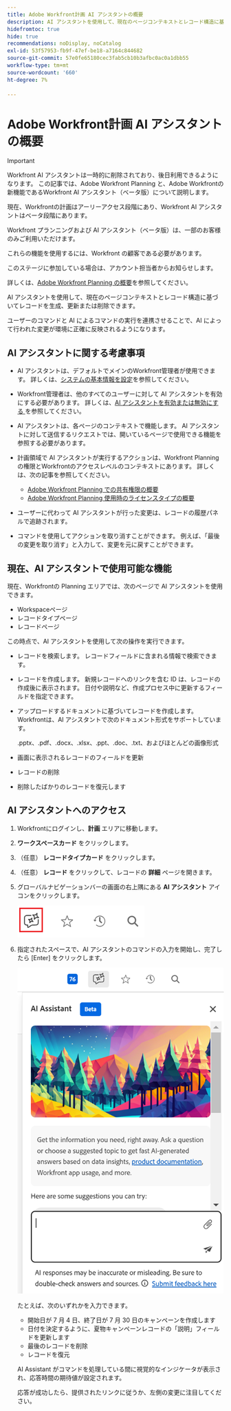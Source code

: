 ```yaml
---
title: Adobe Workfront計画 AI アシスタントの概要
description: AI アシスタントを使用して、現在のページコンテキストとレコード構造に基づいてレコードを生成、更新または削除できます。 ユーザーのコマンドと AI によるコマンドの実行を連携させることで、AI によって行われた変更が環境に正確に反映されるようになります。
hidefromtoc: true
hide: true
recommendations: noDisplay, noCatalog
exl-id: 53f57953-fb9f-47ef-be18-a7164c844682
source-git-commit: 57e0fe65180cec3fab5cb10b3afbc0ac0a1dbb55
workflow-type: tm+mt
source-wordcount: '660'
ht-degree: 7%

---
```


# Adobe Workfront計画 AI アシスタントの概要

<!-- update metadata above at GA-->

>[!IMPORTANT]
>
><span class="preview">Workfront AI アシスタントは一時的に削除されており、後日利用できるようになります。</span>
>この記事では、Adobe Workfront Planning と、Adobe Workfrontの新機能であるWorkfront AI アシスタント（ベータ版）について説明します。
>
>現在、Workfrontの計画はアーリーアクセス段階にあり、Workfront AI アシスタントはベータ段階にあります。
>
>Workfront プランニングおよび AI アシスタント（ベータ版）は、一部のお客様のみご利用いただけます。
>
>これらの機能を使用するには、Workfront の顧客である必要があります。
>
>このステージに参加している場合は、アカウント担当者からお知らせします。
>
>詳しくは、[Adobe Workfront Planning の概要](/help/quicksilver/planning/general/planning-overview.md)を参照してください。

AI アシスタントを使用して、現在のページコンテキストとレコード構造に基づいてレコードを生成、更新または削除できます。

ユーザーのコマンドと AI によるコマンドの実行を連携させることで、AI によって行われた変更が環境に正確に反映されるようになります。

## AI アシスタントに関する考慮事項

* AI アシスタントは、デフォルトでメインのWorkfront管理者が使用できます。 詳しくは、[システムの基本情報を設定](/help/quicksilver/administration-and-setup/get-started-wf-administration/configure-basic-info.md)を参照してください。

* Workfront管理者は、他のすべてのユーザーに対して AI アシスタントを有効にする必要があります。 詳しくは、[AI アシスタントを有効または無効にする ](/help/quicksilver/workfront-basics/ai-assistant/enable-or-disable-assistant.md) を参照してください。

* AI アシスタントは、各ページのコンテキストで機能します。 AI アシスタントに対して送信するリクエストでは、開いているページで使用できる機能を参照する必要があります。

* 計画領域で AI アシスタントが実行するアクションは、Workfront Planning の権限とWorkfrontのアクセスレベルのコンテキストにあります。 詳しくは、次の記事を参照してください。

   * [Adobe Workfront Planning での共有権限の概要](/help/quicksilver/planning/access/sharing-permissions-overview.md)
   * [Adobe Workfront Planning 使用時のライセンスタイプの概要](/help/quicksilver/planning/access/license-type-overview.md)

* ユーザーに代わって AI アシスタントが行った変更は、レコードの履歴パネルで追跡されます。

* コマンドを使用してアクションを取り消すことができます。 例えば、「最後の変更を取り消す」と入力して、変更を元に戻すことができます。

## 現在、AI アシスタントで使用可能な機能

現在、Workfrontの Planning エリアでは、次のページで AI アシスタントを使用できます。

* Workspaceページ
* レコードタイプページ
* レコードページ

この時点で、AI アシスタントを使用して次の操作を実行できます。

* レコードを検索します。 レコードフィールドに含まれる情報で検索できます。
* レコードを作成します。 新規レコードへのリンクを含む ID は、レコードの作成後に表示されます。 日付や説明など、作成プロセス中に更新するフィールドを指定できます。
* アップロードするドキュメントに基づいてレコードを作成します。 Workfrontは、AI アシスタントで次のドキュメント形式をサポートしています。

  .pptx、.pdf、.docx、.xlsx、.ppt、.doc、.txt、およびほとんどの画像形式
* 画面に表示されるレコードのフィールドを更新
* レコードの削除
* 削除したばかりのレコードを復元します

## AI アシスタントへのアクセス

1. Workfrontにログインし、**計画** エリアに移動します。

1. **ワークスペースカード** をクリックします。

1. （任意） **レコードタイプカード** をクリックします。

1. （任意） **レコード** をクリックして、レコードの **詳細** ページを開きます。

1. グローバルナビゲーションバーの画面の右上隅にある **AI アシスタント** アイコンをクリックします。

   ![](assets/ai-assistant-icon-highlighted.png)

1. 指定されたスペースで、AI アシスタントのコマンドの入力を開始し、完了したら [Enter] をクリックします。

   ![](assets/ai-assistant-panel-with-empty-command-box.png)

   たとえば、次のいずれかを入力できます。

   * 開始日が 7 月 4 日、終了日が 7 月 30 日のキャンペーンを作成します
   * 日付を決定するように、夏物キャンペーンレコードの「説明」フィールドを更新します
   * 最後のレコードを削除
   * レコードを復元

   AI Assistant がコマンドを処理している間に視覚的なインジケータが表示され、応答時間の期待値が設定されます。

   応答が成功したら、提供されたリンクに従うか、左側の変更に注目してください。
